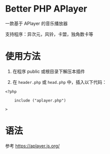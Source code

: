 # Better PHP APlayer

一款基于 APlayer 的音乐播放器

支持程序：异次元，风铃，卡盟，独角数卡等

# 使用方法

1. 在程序 public 或根目录下解压本插件

2. 在 `header.php` 或 `head.php` 中，插入以下代码：

```
<?php

    include ("aplayer.php")
  
>
```

# 语法

参考 https://aplayer.js.org/
